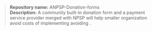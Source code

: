 
> __Repository name:__ ANPSP-Donation-forms<br>
> __Description:__ A community built-in donation form and a payment service provider merged with NPSP will help smaller organization avoid costs of implementing avoiding .<br>




